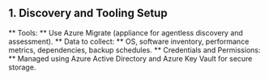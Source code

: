 ## 1. Discovery and Tooling Setup

** Tools: **  Use Azure Migrate (appliance for agentless discovery and assessment).
** Data to collect: **  OS, software inventory, performance metrics, dependencies, backup schedules.
** Credentials and Permissions: **  Managed using Azure Active Directory and Azure Key Vault for secure storage.

